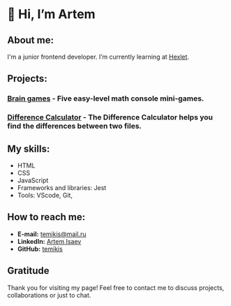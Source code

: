 # 👋 Hi, I’m Artem

## About me:
I'm a junior frontend developer. I’m currently learning at [Hexlet](https://ru.hexlet.io/).

## Projects:
### [Brain games](https://github.com/temikis/frontend-project-44) - Five easy-level math console mini-games.
### [Difference Calculator](https://github.com/temikis/frontend-project-46) - The Difference Calculator helps you find the differences between two files.

## My skills:
- HTML
- CSS
- JavaScript
- Frameworks and libraries: Jest
- Tools: VScode, Git, 

## How to reach me:
- **E-mail:** temikis@mail.ru
- **LinkedIn:** [Artem Isaev](https://www.linkedin.com/in/temikis/)
- **GitHub:** [temikis](https://github.com/temikis?tab=repositories)

## Gratitude
Thank you for visiting my page! Feel free to contact me to discuss projects, collaborations or just to chat.

<!---
temikis/temikis is a ✨ special ✨ repository because its `README.md` (this file) appears on your GitHub profile.
You can click the Preview link to take a look at your changes.
--->
